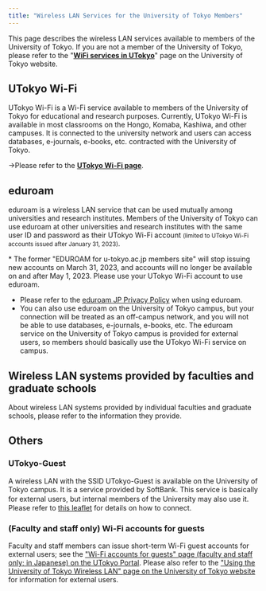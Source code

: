 ```yaml
---
title: "Wireless LAN Services for the University of Tokyo Members"
---
```


This page describes the wireless LAN services available to members of the University of Tokyo. If you are not a member of the University of Tokyo, please refer to the "**[WiFi services in UTokyo](https://www.u-tokyo.ac.jp/adm/dics/ja/wlan.html)**" page on the University of Tokyo website.

## UTokyo Wi-Fi

UTokyo Wi-Fi is a Wi-Fi service available to members of the University of Tokyo for educational and research purposes. Currently, UTokyo Wi-Fi is available in most classrooms on the Hongo, Komaba, Kashiwa, and other campuses. It is connected to the university network and users can access databases, e-journals, e-books, etc. contracted with the University of Tokyo.


→Please refer to the **[UTokyo Wi-Fi page](/en/utokyo_wifi/)**.

## eduroam

eduroam is a wireless LAN service that can be used mutually among universities and research institutes. Members of the University of Tokyo can use eduroam at other universities and research institutes with the same user ID and password as their UTokyo Wi-Fi account <small>(limited to UTokyo Wi-Fi accounts issued after January 31, 2023)</small>.

\* The former "EDUROAM for u-tokyo.ac.jp members site" will stop issuing new accounts on March 31, 2023, and accounts will no longer be available on and after May 1, 2023. Please use your UTokyo Wi-Fi account to use eduroam.

- Please refer to the [eduroam JP Privacy Policy](https://meatwiki.nii.ac.jp/confluence/x/WYX0BQ) when using eduroam.
- You can also use eduroam on the University of Tokyo campus, but your connection will be treated as an off-campus network, and you will not be able to use databases, e-journals, e-books, etc. The eduroam service on the University of Tokyo campus is provided for external users, so members should basically use the UTokyo Wi-Fi service on campus.

## Wireless LAN systems provided by faculties and graduate schools

About wireless LAN systems provided by individual faculties and graduate schools, please refer to the information they provide.

## Others

### UTokyo-Guest

A wireless LAN with the SSID UTokyo-Guest is available on the University of Tokyo campus. It is a service provided by SoftBank. This service is basically for external users, but internal members of the University may also use it.　Please refer to [this leaflet](https://www.u-tokyo.ac.jp/content/400073350.pdf) for details on how to connect.

### (Faculty and staff only) Wi-Fi accounts for guests

Faculty and staff members can issue short-term Wi-Fi guest accounts for external users; see the ["Wi-Fi accounts for guests" page (faculty and staff only; in Japanese) on the UTokyo Portal](https://univtokyo.sharepoint.com/sites/utokyoportal/wiki/d/UTokyo_WiFi_Guest_Account.aspx). Please also refer to the ["Using the University of Tokyo Wireless LAN" page on the University of Tokyo website](https://www.u-tokyo.ac.jp/adm/dics/ja/wlan.html) for information for external users.
